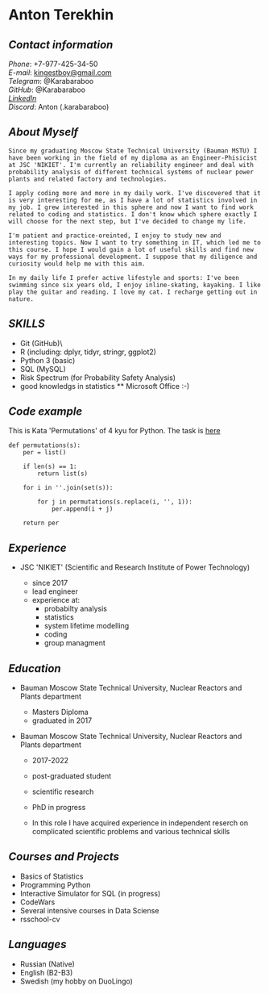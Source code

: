 # **Anton Terekhin** 

## *Contact information*

*Phone*: +7-977-425-34-50\
*E-mail*: kingestboy@gmail.com\
*Telegram*: @Karabaraboo\
*GitHub*: @Karabaraboo\
[*LinkedIn*](<https://www.linkedin.com/in/antony-terekhin-107b13111>)\
*Discord*: Anton (.karabaraboo)

## *About Myself*

    Since my graduating Moscow State Technical University (Bauman MSTU) I have been working in the field of my diploma as an Engineer-Phisicist at JSC 'NIKIET'. I'm currently an reliability engineer and deal with probability analysis of different technical systems of nuclear power plants and related factory and technologies.

    I apply coding more and more in my daily work. I've discovered that it is very interesting for me, as I have a lot of statistics involved in my job. I grew interested in this sphere and now I want to find work related to coding and statistics. I don't know which sphere exactly I will choose for the next step, but I've decided to change my life.

    I'm patient and practice-oreinted, I enjoy to study new and interesting topics. Now I want to try something in IT, which led me to this course. I hope I would gain a lot of useful skills and find new ways for my professional development. I suppose that my diligence and curiosity would help me with this aim.

    In my daily life I prefer active lifestyle and sports: I've been swimming since six years old, I enjoy inline-skating, kayaking. I like play the guitar and reading. I love my cat. I recharge getting out in nature.

## *SKILLS*
* Git (GitHub)\
* R (including: dplyr, tidyr, stringr, ggplot2)
* Python 3 (basic)
* SQL (MySQL)
* Risk Spectrum (for Probability Safety Analysis)
* good knowledgs in statistics
** Microsoft Office :-)

## *Code example*
This is Kata 'Permutations' of 4 kyu for Python. The task is [here](<https://www.codewars.com/kata/5254ca2719453dcc0b00027d/python>)

```
def permutations(s):
    per = list()

    if len(s) == 1:
        return list(s)

    for i in ''.join(set(s)):

        for j in permutations(s.replace(i, '', 1)):
            per.append(i + j)

    return per
```

## *Experience*
* JSC 'NIKIET' (Scientific and Research Institute of Power Technology)

  * since 2017
  * lead engineer
  * experience at:
    * probabilty analysis
    * statistics
    * system lifetime modelling
    * coding
    * group managment

## *Education*
* Bauman Moscow State Technical University, Nuclear Reactors and Plants department

    * Masters Diploma
    * graduated in 2017

* Bauman Moscow State Technical University, Nuclear Reactors and Plants department

    * 2017-2022
    * post-graduated student
    * scientific research
    * PhD in progress

    * In this role I have acquired experience in independent reserch on complicated scientific problems and various technical skills

## *Courses and Projects*

* Basics of Statistics
* Programming Python
* Interactive Simulator for SQL (in progress)
* CodeWars
* Several intensive courses in Data Sciense
* rsschool-cv

## *Languages*
* Russian (Native)
* English (B2-B3)
* Swedish (my hobby on DuoLingo)
